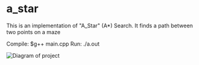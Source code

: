 # a_star
This is an implementation of "A_Star" (A*) Search.
It finds a path between two points on a maze

Compile:
$g++ main.cpp
Run:
./a.out

![Diagram of project](https://video.udacity-data.com/topher/2019/August/5d4a19a8_a-star-code-structure/a-star-code-structure.png)
